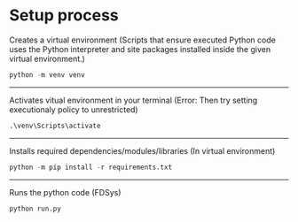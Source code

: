 # Setup process

Creates a virtual environment (Scripts that ensure executed Python code uses the Python interpreter and site packages installed inside the given virtual environment.)
```Python
python -m venv venv
```
---

Activates vitual environment in your terminal (Error: Then try setting executionaly policy to unrestricted)
```Python
.\venv\Scripts\activate
```
---

Installs required dependencies/modules/libraries (In virtual environment)
```Python
python -m pip install -r requirements.txt
```
---

Runs the python code (FDSys)
```Python
python run.py
```